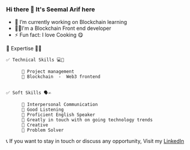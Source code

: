 ### Hi there 👋 It's Seemal Arif here

- 🔭 I’m currently working on Blockchain learning
- 👩‍💻I'm a Blockchain Front end developer 
- ⚡ Fun fact: I love Cooking 😋


🔰 Expertise 💯🙌
    
    ✅ Technical Skills 💻📀
    
          💠 Project management
          💠 Blockchain  -  Web3 frontend
          
          
    ✅ Soft Skills 🗣✍
          
          💠 Interpersonal Communication
          💠 Good Listening
          💠 Proficient English Speaker
          💠 Greatly in touch with on going technology trends
          💠 Creative 
          💠 Problem Solver



[LinkedIn]: https://www.linkedin.com/in/seemal-arif-2556a0245

📞 If you want to stay in touch or discuss any opportunity,
    Visit my [LinkedIn] 
